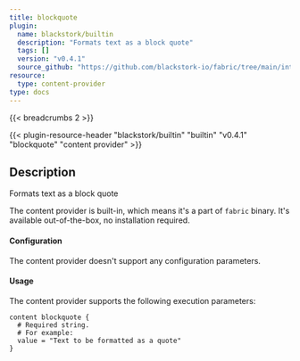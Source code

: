 ```yaml
---
title: blockquote
plugin:
  name: blackstork/builtin
  description: "Formats text as a block quote"
  tags: []
  version: "v0.4.1"
  source_github: "https://github.com/blackstork-io/fabric/tree/main/internal/builtin/"
resource:
  type: content-provider
type: docs
---
```


{{< breadcrumbs 2 >}}

{{< plugin-resource-header "blackstork/builtin" "builtin" "v0.4.1" "blockquote" "content provider" >}}

## Description
Formats text as a block quote

The content provider is built-in, which means it's a part of `fabric` binary. It's available out-of-the-box, no installation required.


#### Configuration

The content provider doesn't support any configuration parameters.

#### Usage

The content provider supports the following execution parameters:

```hcl
content blockquote {
  # Required string.
  # For example:
  value = "Text to be formatted as a quote"
}
```

